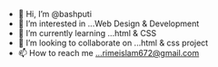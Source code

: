 - 👋 Hi, I’m @bashputi
- 👀 I’m interested in ...Web Design & Development 
- 🌱 I’m currently learning ...html & CSS
- 💞️ I’m looking to collaborate on ...html & css project 
- 📫 How to reach me ...rimeislam672@gmail.com

<!---
bashputi/bashputi is a ✨ special ✨ repository because its `README.md` (this file) appears on your GitHub profile.
You can click the Preview link to take a look at your changes.
--->
